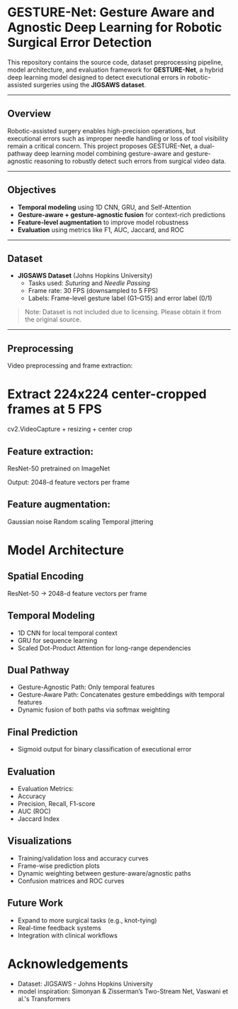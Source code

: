 # GESTURE-Net: Gesture Aware and Agnostic Deep Learning for Robotic Surgical Error Detection

This repository contains the source code, dataset preprocessing pipeline, model architecture, and evaluation framework for **GESTURE-Net**, a hybrid deep learning model designed to detect executional errors in robotic-assisted surgeries using the **JIGSAWS dataset**.

---

## Overview

Robotic-assisted surgery enables high-precision operations, but executional errors such as improper needle handling or loss of tool visibility remain a critical concern. This project proposes GESTURE-Net, a dual-pathway deep learning model combining gesture-aware and gesture-agnostic reasoning to robustly detect such errors from surgical video data.

---

## Objectives

- **Temporal modeling** using 1D CNN, GRU, and Self-Attention
- **Gesture-aware + gesture-agnostic fusion** for context-rich predictions
- **Feature-level augmentation** to improve model robustness
- **Evaluation** using metrics like F1, AUC, Jaccard, and ROC

---

## Dataset

- **JIGSAWS Dataset** (Johns Hopkins University)
  - Tasks used: *Suturing* and *Needle Passing*
  - Frame rate: 30 FPS (downsampled to 5 FPS)
  - Labels: Frame-level gesture label (G1–G15) and error label (0/1)

>  Note: Dataset is not included due to licensing. Please obtain it from the original source.

---

## Preprocessing

Video preprocessing and frame extraction:

# Extract 224x224 center-cropped frames at 5 FPS
cv2.VideoCapture + resizing + center crop



## Feature extraction:

ResNet-50 pretrained on ImageNet

Output: 2048-d feature vectors per frame

## Feature augmentation:
Gaussian noise
Random scaling
Temporal jittering

 # Model Architecture
## Spatial Encoding
ResNet-50 → 2048-d feature vectors per frame

## Temporal Modeling
- 1D CNN for local temporal context
- GRU for sequence learning
- Scaled Dot-Product Attention for long-range dependencies

## Dual Pathway
- Gesture-Agnostic Path: Only temporal features
- Gesture-Aware Path: Concatenates gesture embeddings with temporal features
- Dynamic fusion of both paths via softmax weighting

## Final Prediction
- Sigmoid output for binary classification of executional error

## Evaluation
- Evaluation Metrics:
- Accuracy
- Precision, Recall, F1-score
- AUC (ROC)
- Jaccard Index


## Visualizations
- Training/validation loss and accuracy curves
- Frame-wise prediction plots
- Dynamic weighting between gesture-aware/agnostic paths
- Confusion matrices and ROC curves

## Future Work
- Expand to more surgical tasks (e.g., knot-tying)
- Real-time feedback systems
- Integration with clinical workflows


# Acknowledgements
- Dataset: JIGSAWS - Johns Hopkins University
- model inspiration: Simonyan & Zisserman’s Two-Stream Net, Vaswani et al.'s Transformers



